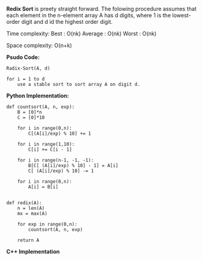 **Redix Sort** is preety straight forward. The folowing procedure assumes that each element in the n-element array A has d digits, where 1 is the lowest-order digit and d id the highest order digit.

Time complexity:
        Best : O(nk)
        Average : O(nk)
        Worst : O(nk)

Space complexity: O(n+k)

**Psudo Code:**

```
Radix-Sort(A, d)

for i = 1 to d
    use a stable sort to sort array A on digit d.

```
**Python Implementation:**

```
def countsort(A, n, exp):
	B = [0]*n
	C = [0]*10

	for i in range(0,n):
		C[(A[i]/exp) % 10] += 1

	for i in range(1,10):
		C[i] += C[i - 1]

	for i in range(n-1, -1, -1):
		B[C[ (A[i]/exp) % 10] - 1] = A[i]
		C[ (A[i]/exp) % 10] -= 1

	for i in range(0,n):
		A[i] = B[i]


def redix(A):
	n = len(A)
	mx = max(A)

	for exp in range(0,n):
		countsort(A, n, exp)

	return A

```

**C++ Implementation**
```
```

